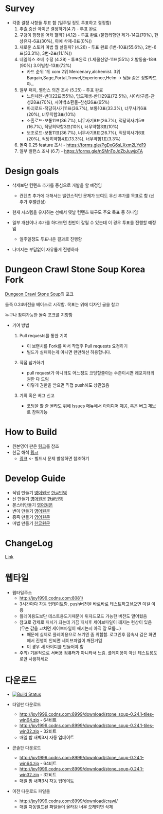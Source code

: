 # Survey

* 각종 결정 사항들 투표 함 (일주일 정도 투표하고 결정함)
  1. 추출,증산 아이콘 결정하기(4.7) - 투표 완료
  2. 구덩이 함정을 어캐 할까? (4.12) - 투표 완료 (불합리함만 제거-14표(70%), 현상유지-6표(30%), 아예 삭제-0표(0%))
  3. 새로운 스토커 마법 뭘 살릴까? (4.26) - 투표 완료 (1번-10표(55.6%), 2번-6표(33.3%), 3번-2표(11.1%))
  4. 네멜렉스 조베 수정 (4.28) - 투표완료 (1.제물신앙-11표(55%) 2.발동술-18표(90%) 3.어빌창-13표(72%)
     - 카드 순위 1위 xom  2위 Mercenary,alchemist. 3위 Bargain,Sage,Portal,Trowel,Experience,Helm  -> 님들 좀은 징벌카드야...
  5. 일부 패치, 밸런스 의견 조사 (5.25) - 투표 완료
     - 느린체젠-반대22표(55%), 딥드재생-반대29표(72.5%), 시야밖구름-찬성28표(70%), 시야밖소환물-찬성26표(65%)
     - 파괴로드-적당히사기11표(36.7%), 보통10표(33.3%), 너무사기6표(20%), 너무약함3표(10%)
     - 소환로드-보통11표(36.7%), 너무사기8표(26.7%), 적당히사기5표(16.7%), 적당히약함3표(10%), 너무약함3표(10%)
     - 보조로드-보통11표(36.7%), 너무사기8표(26.7%), 적당히사기6표(20%), 적당히약함4표(13.3%), 너무약함1표(3.3%)
  6. 돌죽 0.25 feature 조사 - https://forms.gle/PgDxG6sLXxm2LYd19 
  7. 일부 밸런스 조사 (6.7) - https://forms.gle/nSMnToJdZbJuwjpTA

# Design goals

* 삭제보단 컨텐츠 추가를 중심으로 개발을 할 예정임
  * 컨텐츠 추가에 대해서는 밸런스적인 문제가 보여도 우선 추가를 목표로 함 (선추가 후밸런싱)

* 현재 시스템을 유지하는 선에서 옛날 컨텐츠 복구도 주요 목표 중 하나임

* 일부 개선이나 추가를 하다보면 찬반이 갈릴 수 있는데 이 경우 투표를 진행할 예정임
  * 일주일정도 투표나온 결과로 진행함
  
* 나머지는 부담없이 자유롭게 진행하자

# Dungeon Crawl Stone Soup Korea Fork

[Dungeon Crawl Stone Soup](https://github.com/crawl/crawl/)의 포크

돌죽 0.24버전을 베이스로 시작함. 목표는 위에 디자인 골을 참고

누구나 참여가능한 돌죽 포크를 지향함

* 기여 방법
  1. Pull requests를 통한 기여
     * 이 브랜치를 Fork를 따서 작업후 Pull requests 요청하기
     * 빌드가 실패하는게 아니면 왠만해선 허용합니다.
     
     
  2. 직접 참가하기
     * pull request가 아니라도 어느정도 코딩할줄아는 수준이시면 레포지터리 권한 다 드림
     * 이렇게 권한을 받으면 직접 push해도 상관없음
     
    
  3. 기획 혹은 버그 신고
     * 코딩을 할 줄 몰라도 위에 Issues 메뉴에서 아이디어 제공, 혹은 버그 제보로 참여가능
     

# How to Build
  * 원본영어 판은 [링크](https://github.com/kimjoy2002/crawl/blob/master/crawl-ref/INSTALL.txt)를 참조 
  * 한글 해석 [링크](https://gall.dcinside.com/board/view/?id=rlike&no=261405)
    * [링크](https://github.com/kimjoy2002/crawl/issues/18) <- 빌드시 문제 발생하면 참조하기

# Develop Guide
  * 직업 만들기 [영어원문](https://github.com/kimjoy2002/crawl/blob/master/crawl-ref/docs/develop/background_creation.txt) [한글번역](https://gall.dcinside.com/board/view/?id=rlike&no=96789)
  * 신 만들기 [영어원문](https://github.com/kimjoy2002/crawl/blob/master/crawl-ref/docs/develop/god_creation.txt) [한글번역](https://github.com/kimjoy2002/crawl/issues/116)
  * 몬스터만들기 [영어원문](https://github.com/kimjoy2002/crawl/blob/master/crawl-ref/docs/develop/monster_creation.txt)
  * 변이 만들기 [영어원문](https://github.com/kimjoy2002/crawl/blob/master/crawl-ref/docs/develop/mutation_creation.txt)
  * 종족 만들기 [영어원문](https://github.com/kimjoy2002/crawl/blob/master/crawl-ref/docs/develop/species_creation.md)
  * 마법 만들기 [한글원문](https://gall.dcinside.com/board/view/?id=rlike&no=318987)

# ChangeLog
  
  [Link](https://github.com/kimjoy2002/crawl/blob/master/CHANGELOG.md)
  
# 웹타일

* 웹타일주소
  *  http://joy1999.codns.com:8081/
  * 3시간마다 자동 업데이트함. push버전을 바로바로 테스트하고싶으면 이걸 이용
  * 플레이용도보단 테스트용도기때문에 위자드모드 가능한 버전도 열어뒀음 
  * 참고로 강제로 패치가 되는데 가끔 패치후 세이브파일이 깨지는 현상이 있음 (무슨 값을 고치면 세이브파일이 깨지는지 아직 잘 모름...)
    * 때문에 실제로 플레이용으로 쓰기엔 좀 위험함. 로그인후 접속시 검은 화면에서 진행이 안되면 세이브파일이 깨진거임
    * 이 경우 새 아이디를 만들어야 함
  * 주의) 기본적으로 서버용 컴퓨터가 아니라서 느림. 플레이용이 아닌 테스트용도로만 사용하세요

# 다운로드

* [![Build Status](http://joy1999.codns.com:8080/buildStatus/icon?job=crawl%2Fcrawl)](http://joy1999.codns.com:8080/job/crawl/job/crawl/)

* 타일판 다운로드
  * http://joy1999.codns.com:8999/download/stone_soup-0.24.1-tiles-win64.zip - 64비트
  * http://joy1999.codns.com:8999/download/stone_soup-0.24.1-tiles-win32.zip - 32비트
  * 매일 밤 새벽3시 자동 업데이트

* 콘솔판 다운로드
  * http://joy1999.codns.com:8999/download/stone_soup-0.24.1-win64.zip - 64비트
  * http://joy1999.codns.com:8999/download/stone_soup-0.24.1-win32.zip - 32비트
  * 매일 밤 새벽3시 자동 업데이트
  
* 이전 다운로드 파일들
  * http://joy1999.codns.com:8999/download/crawl/
  * 매일 자동빌드된 파일들이 올라감 너무 오래되면 삭제
